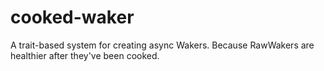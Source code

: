 # cooked-waker
A trait-based system for creating async Wakers. Because RawWakers are healthier after they've been cooked.
